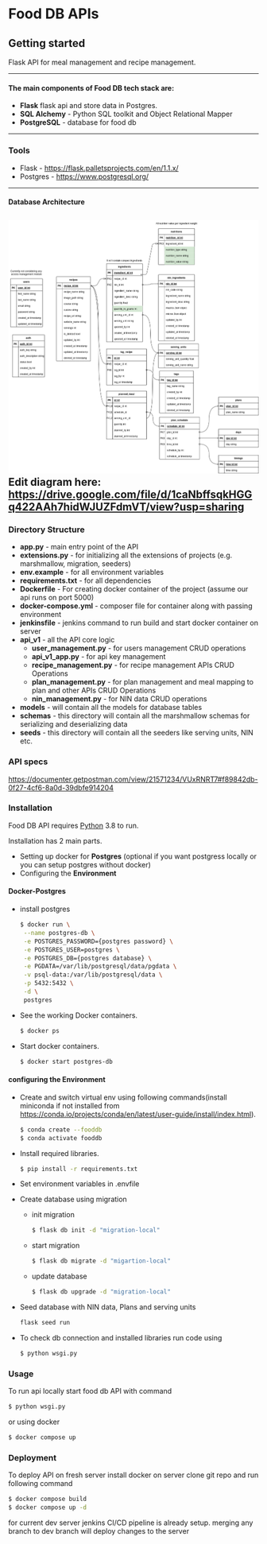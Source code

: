 # Food DB APIs



## Getting started

Flask API for meal management and recipe management.

---
#### The main components of Food DB tech stack are:

  - **Flask** flask api and store data in Postgres.
  - **SQL Alchemy** - Python SQL toolkit and Object Relational Mapper
  - **PostgreSQL** - database for food db

---

### Tools

- Flask - https://flask.palletsprojects.com/en/1.1.x/
 - Postgres - https://www.postgresql.org/
---  

#### Database Architecture
![Architecture](FoodDB_db_schema_v1.0.drawio.png)
Edit diagram here: https://drive.google.com/file/d/1caNbffsqkHGGq422AAh7hidWJUZFdmVT/view?usp=sharing
---

### Directory Structure
- **app.py** - main entry point of the API
- **extensions.py** - for initializing all the extensions of projects (e.g. marshmallow, migration, seeders)
- **env.example** - for all environment variables
 - **requirements.txt** - for all dependencies 
 - **Dockerfile** - For creating docker container of the project (assume our api runs on port 5000)
 - **docker-compose.yml** - composer file for container along with passing environment
 - **jenkinsfile** - jenkins command to run build and start docker container on server
 - **api_v1** - all the API core logic
    - **user_management.py** - for users management CRUD operations
    - **api_v1_app.py** - for api key management
    - **recipe_management.py** - for recipe management APIs CRUD Operations
     - **plan_management.py** - for plan management and meal mapping to plan and other APIs CRUD Operations
     - **nin_management.py** - for NIN data CRUD operations
- **models** - will contain all the models for database tables
- **schemas** - this directory will contain all the marshmallow schemas for serializing and deserializing data
- **seeds** - this directory will contain all the seeders like serving units, NIN etc.

### API specs
https://documenter.getpostman.com/view/21571234/VUxRNRT7#f89842db-0f27-4cf6-8a0d-39dbfe914204


### Installation

Food DB API  requires [Python](https://www.python.org/downloads/release/python-380/) 3.8 to run.

Installation has 2 main parts.
-  Setting up docker for **Postgres** (optional if you want postgress locally or you can setup postgres without docker)
- Configuring the **Environment**

#### Docker-Postgres
* install postgres
    ```sh
    $ docker run \
	 --name postgres-db \
	 -e POSTGRES_PASSWORD={postgres password} \
	 -e POSTGRES_USER=postgres \
	 -e POSTGRES_DB={postgres database} \
	 -e PGDATA=/var/lib/postgresql/data/pgdata \
	 -v psql-data:/var/lib/postgresql/data \
	 -p 5432:5432 \
	 -d \
	 postgres
    ```


* See the working Docker containers.
    ```sh
    $ docker ps
    ```

* Start docker containers.
    ```sh
    $ docker start postgres-db
    ```

####  configuring the Environment
* Create and switch virtual env using following commands(install miniconda if not installed from https://conda.io/projects/conda/en/latest/user-guide/install/index.html).

    ```sh
    $ conda create --fooddb
    $ conda activate fooddb
    ```
* Install required libraries.
    ```sh
    $ pip install -r requirements.txt
    ```
* Set environment variables in .envfile
* Create database using migration
    * init migration
        ```sh
        $ flask db init -d "migration-local"
        ```
    * start migration
        ```sh
        $ flask db migrate -d "migartion-local"
    * update database
        ```sh
        $ flask db upgrade -d "migration-local"
        ```
* Seed database with NIN data, Plans and serving units
    ```sh
    flask seed run
    ```
* To check db connection and installed libraries run code using

    ```sh
    $ python wsgi.py
    ```

### Usage
To run api locally start food db API with command
```sh
$ python wsgi.py
```
or using docker 
```sh
$ docker compose up
```

### Deployment
To deploy API on fresh server install docker on server clone git repo and run following command

```sh
$ docker compose build
$ docker compose up -d 
```
for current dev server jenkins CI/CD pipeline is already setup.
merging any branch to dev branch will deploy changes to the server
 